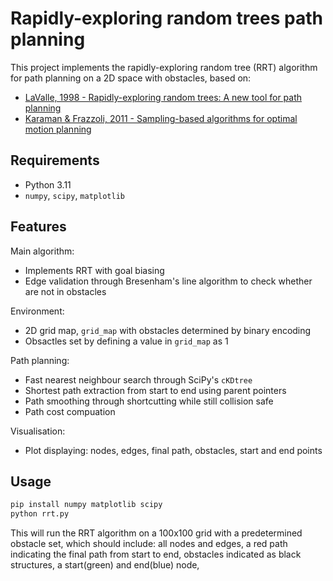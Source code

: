 # Rapidly-exploring random trees path planning

This project implements the rapidly-exploring random tree (RRT) algorithm for path planning on a 2D space with obstacles, based on:

- [LaValle, 1998 - Rapidly-exploring random trees: A new tool for path planning](https://msl.cs.illinois.edu/~lavalle/papers/Lav98c.pdf)
- [Karaman & Frazzoli, 2011 - Sampling-based algorithms for optimal motion planning](https://arxiv.org/pdf/1105.1186)

## Requirements

- Python 3.11
- `numpy`, `scipy`, `matplotlib`

## Features

Main algorithm:

- Implements RRT with goal biasing
- Edge validation through Bresenham's line algorithm to check whether are not in obstacles

Environment:

- 2D grid map, `grid_map` with obstacles determined by binary encoding
- Obsactles set by defining a value in `grid_map` as 1

Path planning:

- Fast nearest neighbour search through SciPy's `cKDtree`
- Shortest path extraction from start to end using parent pointers
- Path smoothing through shortcutting while still collision safe
- Path cost compuation

Visualisation:

- Plot displaying: nodes, edges, final path, obstacles, start and end points

## Usage

```bash
pip install numpy matplotlib scipy
python rrt.py
```

This will run the RRT algorithm on a 100x100 grid with a predetermined obstacle set, which should include: all nodes and edges, a red path indicating the final path from start to end, obstacles indicated as black structures, a start(green) and end(blue) node,

  
